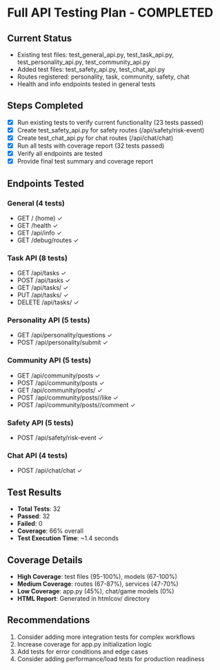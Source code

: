 # Full API Testing Plan - COMPLETED

## Current Status
- Existing test files: test_general_api.py, test_task_api.py, test_personality_api.py, test_community_api.py
- Added test files: test_safety_api.py, test_chat_api.py
- Routes registered: personality, task, community, safety, chat
- Health and info endpoints tested in general tests

## Steps Completed
- [x] Run existing tests to verify current functionality (23 tests passed)
- [x] Create test_safety_api.py for safety routes (/api/safety/risk-event)
- [x] Create test_chat_api.py for chat routes (/api/chat/chat)
- [x] Run all tests with coverage report (32 tests passed)
- [x] Verify all endpoints are tested
- [x] Provide final test summary and coverage report

## Endpoints Tested
### General (4 tests)
- GET / (home) ✓
- GET /health ✓
- GET /api/info ✓
- GET /debug/routes ✓

### Task API (8 tests)
- GET /api/tasks ✓
- POST /api/tasks ✓
- GET /api/tasks/<id> ✓
- PUT /api/tasks/<id> ✓
- DELETE /api/tasks/<id> ✓

### Personality API (5 tests)
- GET /api/personality/questions ✓
- POST /api/personality/submit ✓

### Community API (5 tests)
- GET /api/community/posts ✓
- POST /api/community/posts ✓
- GET /api/community/posts/<id> ✓
- POST /api/community/posts/<id>/like ✓
- POST /api/community/posts/<id>/comment ✓

### Safety API (5 tests)
- POST /api/safety/risk-event ✓

### Chat API (4 tests)
- POST /api/chat/chat ✓

## Test Results
- **Total Tests**: 32
- **Passed**: 32
- **Failed**: 0
- **Coverage**: 66% overall
- **Test Execution Time**: ~1.4 seconds

## Coverage Details
- **High Coverage**: test files (95-100%), models (67-100%)
- **Medium Coverage**: routes (67-87%), services (47-70%)
- **Low Coverage**: app.py (45%), chat/game models (0%)
- **HTML Report**: Generated in htmlcov/ directory

## Recommendations
1. Consider adding more integration tests for complex workflows
2. Increase coverage for app.py initialization logic
3. Add tests for error conditions and edge cases
4. Consider adding performance/load tests for production readiness
